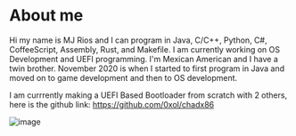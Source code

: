 # About me

Hi my name is MJ Rios and I can program in Java, C/C++, Python, C#, CoffeeScript, Assembly, Rust, and Makefile. I am currently working on OS Development and UEFI programming. I'm Mexican American and I have a twin brother. November 2020 is when I started to first program in Java and moved on to game development and then to OS development.

I am currrently making a UEFI Based Bootloader from scratch with 2 others, here is the github link: https://github.com/0xol/chadx86

![image](https://user-images.githubusercontent.com/45809332/126053483-8da46045-ac08-466e-96df-c06523c08b6b.png)
